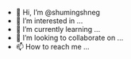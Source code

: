 - 👋 Hi, I’m @shumingshneg
- 👀 I’m interested in ...
- 🌱 I’m currently learning ...
- 💞️ I’m looking to collaborate on ...
- 📫 How to reach me ...

<!---
shumingshneg/shumingshneg is a ✨ special ✨ repository because its `README.md` (this file) appears on your GitHub profile.
You can click the Preview link to take a look at your changes.
--->
